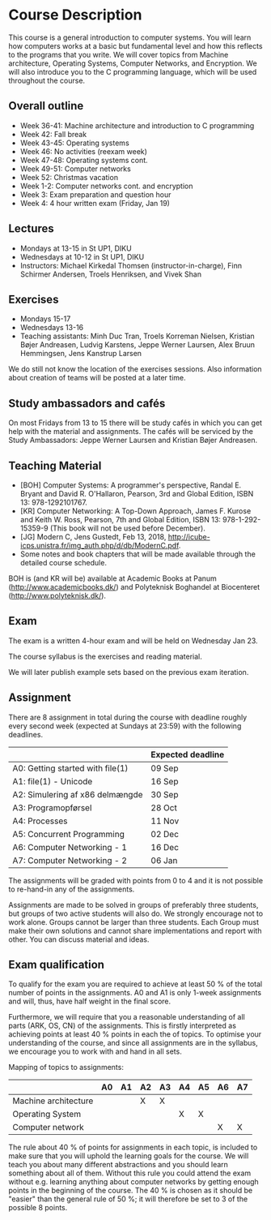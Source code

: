 # Course Description

This course is a general introduction to computer systems. You will learn how computers works at a basic but fundamental level and how this reflects to the programs that you write. We will cover topics from Machine architecture, Operating Systems, Computer Networks, and Encryption. We will also introduce you to the C programming language, which will be used throughout the course.

## Overall outline

 * Week 36-41: Machine architecture and introduction to C programming
 * Week 42: Fall break
 * Week 43-45: Operating systems
 * Week 46: No activities (reexam week)
 * Week 47-48: Operating systems cont.
 * Week 49-51: Computer networks
 * Week 52: Christmas vacation
 * Week 1-2: Computer networks cont. and encryption
 * Week 3: Exam preparation and question hour
 * Week 4: 4 hour written exam (Friday, Jan 19)

## Lectures

 * Mondays at 13-15 in St UP1, DIKU
 * Wednesdays at 10-12 in St UP1, DIKU
 * Instructors: Michael Kirkedal Thomsen (instructor-in-charge), Finn Schirmer Andersen, Troels Henriksen, and Vivek Shan

## Exercises

 * Mondays 15-17
 * Wednesdays 13-16
 * Teaching assistants:  Minh Duc Tran, Troels Korreman Nielsen, Kristian Bøjer Andreasen, Ludvig Karstens, Jeppe Werner Laursen, Alex Bruun Hemmingsen, Jens Kanstrup Larsen

We do still not know the location of the exercises sessions. Also information about creation of teams will be posted at a later time.

## Study ambassadors and cafés

On most Fridays from 13 to 15 there will be study cafés in which you can get help with the material and assignments. The cafés will be serviced by the Study Ambassadors: Jeppe Werner Laursen and Kristian Bøjer Andreasen.

## Teaching Material

 * [BOH] Computer Systems: A programmer's perspective, Randal E. Bryant and David R. O'Hallaron, Pearson, 3rd and Global Edition, ISBN 13: 978-1292101767.
 * [KR] Computer Networking: A Top-Down Approach, James F. Kurose and Keith W. Ross, Pearson, 7th and Global Edition, ISBN 13: 978-1-292-15359-9 (This book will not be used before December).
 * [JG] Modern C, Jens Gustedt, Feb 13, 2018, http://icube-icps.unistra.fr/img_auth.php/d/db/ModernC.pdf.
 * Some notes and book chapters that will be made available through the detailed course schedule.

BOH is (and KR will be) available at Academic Books at Panum (http://www.academicbooks.dk/) and  Polyteknisk Boghandel at Biocenteret (http://www.polyteknisk.dk/).

## Exam

The exam is a written 4-hour exam and will be held on Wednesday Jan 23.

The course syllabus is the exercises and reading material.

We will later publish example sets based on the previous exam iteration.


## Assignment

There are 8 assignment in total during the course with deadline roughly every second week (expected at Sundays at 23:59) with the following deadlines.

|                                  | Expected deadline |
| ---------------------------------|-------------------|
| A0: Getting started with file(1) |            09 Sep |
| A1: file(1) - Unicode            |            16 Sep |
| A2: Simulering af x86 delmængde  |            30 Sep |
| A3: Programopførsel              |            28 Oct |
| A4: Processes                    |            11 Nov |
| A5: Concurrent Programming       |            02 Dec |
| A6: Computer Networking - 1      |            16 Dec |
| A7: Computer Networking - 2      |            06 Jan |

The assignments will be graded with points from 0 to 4 and it is not possible to re-hand-in any of the assignments.

Assignments are made to be solved in groups of preferably three students, but groups of two active students will also do. We strongly encourage not to work alone. Groups cannot be larger than three students. Each Group must make their own solutions and cannot share implementations and report with other. You can discuss material and ideas.

## Exam qualification

To qualify for the exam you are required to achieve at least 50 % of the total number of points in the assignments. A0 and A1 is only 1-week assignments and will, thus, have half weight in the final score.

Furthermore, we will require that you a reasonable understanding of all parts (ARK, OS, CN) of the assignments. This is firstly interpreted as achieving points at least 40 % points in each the of topics. To optimise your understanding of the course, and since all assignments are in the syllabus, we encourage you to work with and hand in all sets.

Mapping of topics to assignments:

|                      | A0 | A1 | A2 | A3 | A4 | A5 | A6 | A7 |
| ---------------------|----|----|----|----|----|----|----|----|
| Machine architecture |    |    |  X |  X |    |    |    |    |
| Operating System     |    |    |    |    |  X |  X |    |    |
| Computer network     |    |    |    |    |    |    |  X |  X |

The rule about 40 % of points for assignments in each topic, is included to make sure that you will uphold the learning goals for the course. We will teach you about many different abstractions and you should learn something about all of them. Without this rule you could attend the exam without e.g. learning anything about computer networks by getting enough points in the beginning of the course. The 40 % is chosen as it should be "easier" than the general rule of 50 %; it will therefore be set to 3 of the possible 8 points.

